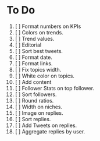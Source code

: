 # To Do

 1. [ ] Format numbers on KPIs
 2. [ ] Colors on trends.
 3. [ ] Trend values.
 4. [ ] Editorial
 5. [ ] Sort best tweets.
 6. [ ] Format date.
 7. [ ] Format links.
 8. [ ] Fix topics width.
 9. [ ] White color on topics.
10. [ ] Add content
11. [ ] Follower Stats on top follower.
12. [ ] Sort followers.
13. [ ] Round ratios.
14. [ ] Width on niches.
15. [ ] Image on replies.
16. [ ] Sort replies.
17. [ ] Add Tweets on replies.
18. [ ] Aggregate replies by user.
